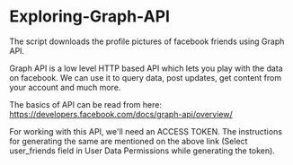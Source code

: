 # Exploring-Graph-API
The script downloads the profile pictures of facebook friends using Graph API.

Graph API is a low level HTTP based API which lets you play with the data on facebook. We can use it to query data, post updates, get content from your account and much more.

The basics of API can be read from here: https://developers.facebook.com/docs/graph-api/overview/

For working with this API, we'll need an ACCESS TOKEN. The instructions for generating the same are mentioned on the above link (Select user_friends field in User Data Permissions while generating the token).

